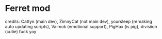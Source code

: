 # Ferret mod
credits: Cattyn (main dev), ZimnyCat (not main dev), yoursleep (remaking auto updating scripts), Vaimok (emotional support), PigHax (is pig), divisiion (cutie) 
fuck yoy

